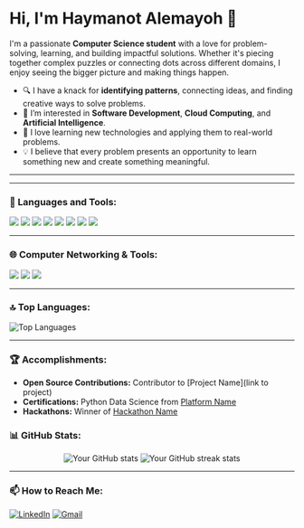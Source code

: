 # Hi, I'm Haymanot Alemayoh 👋

I'm a passionate **Computer Science student** with a love for problem-solving, learning, and building impactful solutions. Whether it's piecing together complex puzzles or connecting dots across different domains, I enjoy seeing the bigger picture and making things happen.

- 🔍 I have a knack for **identifying patterns**, connecting ideas, and finding creative ways to solve problems.
- 🚀 I’m interested in **Software Development**, **Cloud Computing**, and **Artificial Intelligence**.
- 🌱 I love learning new technologies and applying them to real-world problems.
- 💡 I believe that every problem presents an opportunity to learn something new and create something meaningful.

---

---


### 🔧 Languages and Tools:
<p align="left">
  <img src="https://img.shields.io/badge/Python-3776AB?style=for-the-badge&logo=python&logoColor=white" />
  <img src="https://img.shields.io/badge/JavaScript-F7DF1E?style=for-the-badge&logo=javascript&logoColor=black" />
  <img src="https://img.shields.io/badge/C%23-239120?style=for-the-badge&logo=c-sharp&logoColor=white" />
  <img src="https://img.shields.io/badge/Java-007396?style=for-the-badge&logo=java&logoColor=white" />
  <img src="https://img.shields.io/badge/Flask-000000?style=for-the-badge&logo=flask&logoColor=white" />
  <img src="https://img.shields.io/badge/Docker-2496ED?style=for-the-badge&logo=docker&logoColor=white" />
   <img src="https://img.shields.io/badge/MySQL-4479A1?style=for-the-badge&logo=mysql&logoColor=white" />
  <img src="https://img.shields.io/badge/MongoDB-47A248?style=for-the-badge&logo=mongodb&logoColor=white" />
</p>

---

### 🌐 Computer Networking & Tools:
<p align="left">
  <img src="https://img.shields.io/badge/TCP/IP-009639?style=for-the-badge&logo=protocols.io&logoColor=white" />
  <img src="https://img.shields.io/badge/Linux-0078D6?style=for-the-badge&logo=linux&logoColor=white" />
  <img src="https://img.shields.io/badge/Cisco-1BA0D7?style=for-the-badge&logo=cisco&logoColor=white" />
</p>

---

### 🔝 Top Languages:

<p align="left">
  <img src="https://github-readme-stats.vercel.app/api/top-langs/?username=Haymanot77&layout=compact&theme=radical" alt="Top Languages"/> 


---

### 🏆 Accomplishments:
- **Open Source Contributions:** Contributor to [Project Name](link to project)
- **Certifications:** Python Data Science from [Platform Name](link)
- **Hackathons:** Winner of [Hackathon Name](link)



### 📊 GitHub Stats:

<p align="center">
  <img src="https://github-readme-stats.vercel.app/api?username=Haymanot77&show_icons=true&theme=radical" alt="Your GitHub stats" />
  <img src="https://github-readme-streak-stats.herokuapp.com/?user=Haymanot77&theme=radical" alt="Your GitHub streak stats" />
</p>

---

### 📫 How to Reach Me:
<p align="left">
  <a href="https://linkedin.com/in/yourprofile" target="_blank"><img src="https://img.shields.io/badge/LinkedIn-0077B5?style=for-the-badge&logo=linkedin&logoColor=white" alt="LinkedIn"></a>
  <a href="mailto:haymanigidena1@gmail.com"><img src="https://img.shields.io/badge/Gmail-D14836?style=for-the-badge&logo=gmail&logoColor=white" alt="Gmail"></a>
</p>

